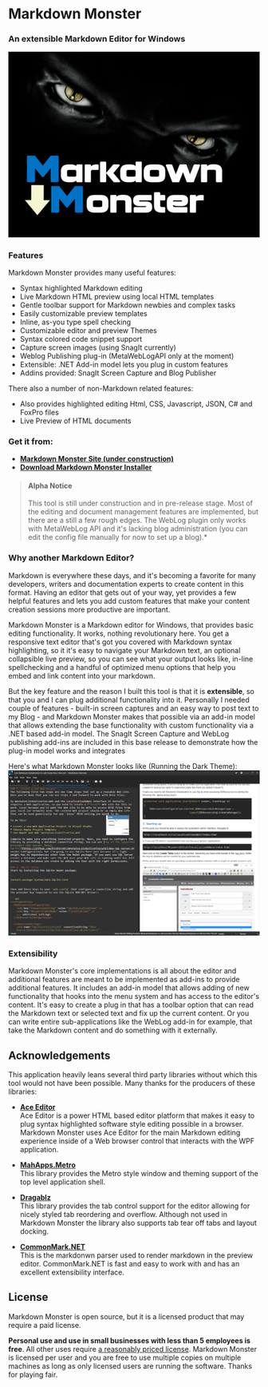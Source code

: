 # Markdown Monster
### An extensible Markdown Editor for Windows

![](Art/MarkdownMonster.png)

### Features
Markdown Monster provides many useful features:

* Syntax highlighted Markdown editing
* Live Markdown HTML preview using local HTML templates
* Gentle toolbar support for Markdown newbies and complex tasks
* Easily customizable preview templates
* Inline, as-you type spell checking
* Customizable editor and preview Themes
* Syntax colored code snippet support
* Capture screen images (using SnagIt currently)
* Weblog Publishing plug-in (MetaWebLogAPI only at the moment)
* Extensible: .NET Add-in model lets you plug in custom features
* Addins provided: SnagIt Screen Capture and Blog Publisher

There also a number of non-Markdown related features:

* Also provides highlighted editing Html, CSS, Javascript, JSON, C# and FoxPro files
* Live Preview of HTML documents

### Get it from:
* **[Markdown Monster Site (under construction)](http://markdownmonster.west-wind.com)**
* **[Download Markdown Monster Installer](http://markdownmonster.west-wind.com/download.aspx)**

> #### Alpha Notice
> This tool is still under construction and in pre-release stage. Most of the editing and document management features are implemented, but there are a still a few rough edges. The WebLog plugin only works with MetaWebLog API and it's lacking blog administration (you can edit the config file manually for now to set up a blog).*

### Why another Markdown Editor?
Markdown is everywhere these days, and it's becoming a favorite for many developers, writers and documentation experts to create content in this format. Having an editor that gets out of your way, yet provides a few helpful features and lets you add custom features that make your content creation sessions more productive are important.

Markdown Monster is a Markdown editor for Windows, that provides basic editing functionality. It works, nothing revolutionary here. You get a responsive text editor that's got you covered with Markdown syntax highlighting, so it it's easy to navigate your Markdown text, an optional collapsible live preview, so you can see what your output looks like, in-line spellchecking and a handful of optimized menu options that help you embed and link content into your markdown. 

But the key feature and the reason I built this tool is that it is **extensible**, so that you and I can plug additional functionality into it. Personally I needed couple of features - built-in screen captures and an easy way to post text to my Blog - and Markdown Monster makes that possible via an add-in model that allows extending the base functionality with custom functionality via a .NET based add-in model. The SnagIt Screen Capture and WebLog publishing add-ins are included in this base release to demonstrate how the plug-in model works and integrates

Here's what Markdown Monster looks like (Running the Dark Theme):
![Markdown Monster Screen Shot](ScreenShot.png)

### Extensibility
Markdown Monster's core implementations is all about the editor and additional features are meant to be implemented as add-ins to provide additional features. It includes an add-in model that allows adding of new functionality that hooks into the menu system and has access to the editor's content. It's easy to create a plug  in that has a toolbar option that can read the Markdown text or selected text and fix up the current content. Or you can write entire sub-applications like the WebLog add-in for example, that take the Markdown content and do something with it externally.


## Acknowledgements
This application heavily leans several third party libraries without which this tool would not have been possible. Many thanks for the producers of these libraries:

* **[Ace Editor](https://ace.c9.io)**  
Ace Editor is a power HTML based editor platform that makes it easy to plug syntax highlighted software style editing possible in a browser. Markdown Monster uses Ace Editor for the main Markdown editing experience inside of a Web browser control that interacts with the WPF application.

* **[MahApps.Metro](http://mahapps.com/)**  
This library provides the Metro style window and theming support of the top level application shell.

* **[Dragablz](https://dragablz.net/)**  
This library provides the tab control support for the editor allowing for nicely styled tab reordering and overflow. Although not used in Markdown Monster the library also supports tab tear off tabs and layout docking.

* **[CommonMark.NET](https://github.com/Knagis/CommonMark.NET)**  
This is the markdonwn parser used to render markdown in the preview editor. CommonMark.NET is fast and easy to work with and has an excellent extensibility interface.

## License
Markdown Monster is open source, but it is a licensed product that may require a paid license.

**Personal use and use in small businesses with less than 5 employees is free**. All other uses require [a reasonably priced license](http://store.west-wind.com/product/MARKDOWN_MONSTER). Markdown Monster is licensed per user and you are free to use multiple copies on multiple machines as long as only licensed users are running the software. Thanks for playing fair.